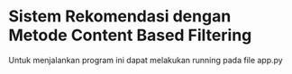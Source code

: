 # Sistem Rekomendasi dengan Metode Content Based Filtering 
Untuk menjalankan program ini dapat melakukan running pada file app.py
